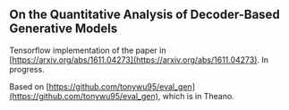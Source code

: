 ## On the Quantitative Analysis of Decoder-Based Generative Models

Tensorflow implementation of the paper in [https://arxiv.org/abs/1611.04273](https://arxiv.org/abs/1611.04273). In progress.

Based on [https://github.com/tonywu95/eval_gen](https://github.com/tonywu95/eval_gen), which is in Theano. 
